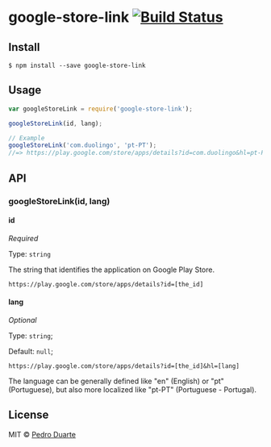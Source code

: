 # google-store-link [![Build Status](https://travis-ci.org/xipasduarte/google-store-link.svg?branch=master)](https://travis-ci.org/xipasduarte/google-store-link)


## Install

```
$ npm install --save google-store-link
```


## Usage

```js
var googleStoreLink = require('google-store-link');

googleStoreLink(id, lang);

// Example
googleStoreLink('com.duolingo', 'pt-PT');
//=> https://play.google.com/store/apps/details?id=com.duolingo&hl=pt-PT
```


## API

### googleStoreLink(id, lang)

#### id
*Required*

Type: `string`

The string that identifies the application on Google Play Store.

`https://play.google.com/store/apps/details?id=[the_id]`

#### lang
*Optional*

Type: `string`;

Default: `null`;

`https://play.google.com/store/apps/details?id=[the_id]&hl=[lang]`

The language can be generally defined like "en" (English) or "pt" (Portuguese), but also more localized like "pt-PT" (Portuguese - Portugal).

## License

MIT © [Pedro Duarte](https://github.com/xipasduarte)
